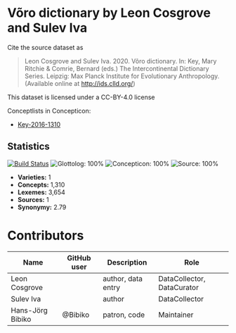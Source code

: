 # Võro dictionary by Leon Cosgrove and Sulev Iva

Cite the source dataset as

> Leon Cosgrove and Sulev Iva. 2020. Võro dictionary. In: Key, Mary Ritchie & Comrie, Bernard (eds.) The Intercontinental Dictionary Series. Leipzig: Max Planck Institute for Evolutionary Anthropology. (Available online at http://ids.clld.org/)

This dataset is licensed under a CC-BY-4.0 license


Conceptlists in Concepticon:
- [Key-2016-1310](https://concepticon.clld.org/contributions/Key-2016-1310)
## Statistics


[![Build Status](https://travis-ci.org/intercontinental-dictionary-series/cosgrovevoro.svg?branch=master)](https://travis-ci.org/intercontinental-dictionary-series/cosgrovevoro)
![Glottolog: 100%](https://img.shields.io/badge/Glottolog-100%25-brightgreen.svg "Glottolog: 100%")
![Concepticon: 100%](https://img.shields.io/badge/Concepticon-100%25-brightgreen.svg "Concepticon: 100%")
![Source: 100%](https://img.shields.io/badge/Source-100%25-brightgreen.svg "Source: 100%")

- **Varieties:** 1
- **Concepts:** 1,310
- **Lexemes:** 3,654
- **Sources:** 1
- **Synonymy:** 2.79

# Contributors

Name               | GitHub user     | Description                          | Role
---                | ---             | ---                                  | ---
Leon Cosgrove |  | author, data entry | DataCollector, DataCurator
Sulev Iva |  | author | DataCollector
Hans-Jörg Bibiko | @Bibiko | patron, code | Maintainer

